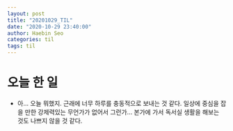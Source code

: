 ```yaml
---
layout: post
title: "20201029_TIL"
date: "2020-10-29 23:40:00"
author: Haebin Seo
categories: til
tags: til
---
```

# 오늘 한 일
- 아... 오늘 뭐했지. 근래에 너무 하루를 충동적으로 보내는 것 같다. 일상에 중심을 잡을 만한 강제력있는 무언가가 없어서 그런가... 본가에 가서 독서실 생활을 해보는 것도 나쁘지 않을 것 같다.